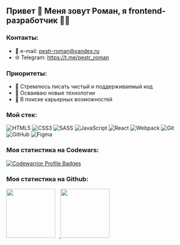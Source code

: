 ## Привет 👋 Меня зовут Роман, я frontend-разработчик 👨‍💻
### Контакты:
- 📧 e-mail: pestr-roman@yandex.ru
- 🌐 Telegram: https://t.me/pestr_roman
### Приоритеты:
- 💎 Стремлюсь писать чистый и поддерживаемый код
- 🚀 Осваиваю новые технологии
- 💼 В поиске карьерных возможностей
### Мой стек:
![HTML5](https://img.shields.io/badge/html5-%23E34F26.svg?style=for-the-badge&logo=html5&logoColor=white)
![CSS3](https://img.shields.io/badge/css3-%231572B6.svg?style=for-the-badge&logo=css3&logoColor=white)
![SASS](https://img.shields.io/badge/SASS-hotpink.svg?style=for-the-badge&logo=SASS&logoColor=white)
![JavaScript](https://img.shields.io/badge/javascript-%23323330.svg?style=for-the-badge&logo=javascript&logoColor=%23F7DF1E)
![React](https://img.shields.io/badge/react-%2320232a.svg?style=for-the-badge&logo=react&logoColor=%2361DAFB)
![Webpack](https://img.shields.io/badge/webpack-%238DD6F9.svg?style=for-the-badge&logo=webpack&logoColor=black)
![Git](https://img.shields.io/badge/git-%23F05033.svg?style=for-the-badge&logo=git&logoColor=white)
![GitHub](https://img.shields.io/badge/github-%23121011.svg?style=for-the-badge&logo=github&logoColor=white)
![Figma](https://img.shields.io/badge/figma-%23F24E1E.svg?style=for-the-badge&logo=figma&logoColor=white)
### Моя статистика на Codewars:
[![Codewarrior Profile Badges](https://www.codewars.com/users/RomanPestryakov98/badges/large)](https://www.codewars.com/users/Alexeyitm)
### Моя статистика на Github:
<div>
<a href="https://github-readme-stats.vercel.app/api?username=RomanPestryakov98&show_icons=true">
  <img height="130" style="margin-right: 10px" src="https://github-readme-stats.vercel.app/api?username=RomanPestryakov98&hide=contribs&show_icons=true" />
</a>
<a href="https://github-readme-stats.vercel.app/api/top-langs/?username=RomanPestryakov98&layout=compact">
  <img height="130" src="https://github-readme-stats.vercel.app/api/top-langs/?username=RomanPestryakov98&layout=compact" />
</a>
</div>
